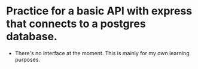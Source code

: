 # Practice for a basic API with express that connects to a postgres database.

* There's no interface at the moment. This is mainly for my own learning purposes.

